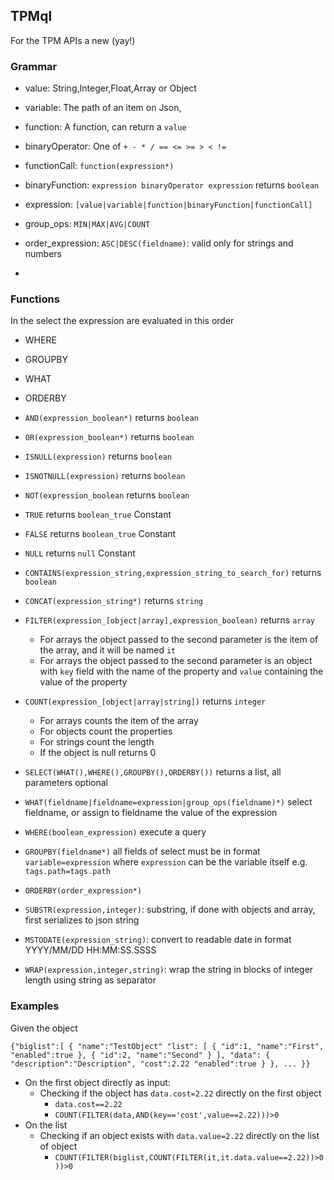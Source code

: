 ## TPMql

For the TPM APIs a new (yay!)

### Grammar

* value: String,Integer,Float,Array or Object
* variable: The path of an item on Json,
* function: A function, can return a `value`
* binaryOperator: One of `+ - * / == <= >= > < !=`

* functionCall: `function(expression*)`
* binaryFunction: `expression binaryOperator expression` returns `boolean`
* expression: `[value|variable|function|binaryFunction|functionCall]`
* group_ops: `MIN|MAX|AVG|COUNT`
* order_expression: `ASC|DESC(fieldname)`: valid only for strings and numbers
*

### Functions

In the select the expression are evaluated in this order

* WHERE
* GROUPBY
* WHAT
* ORDERBY

* `AND(expression_boolean*)` returns `boolean`
* `OR(expression_boolean*)` returns `boolean`
* `ISNULL(expression)` returns `boolean`
* `ISNOTNULL(expression)` returns `boolean`
* `NOT(expression_boolean` returns `boolean`
* `TRUE` returns `boolean_true` Constant
* `FALSE` returns `boolean_true` Constant
* `NULL` returns `null` Constant
* `CONTAINS(expression_string,expression_string_to_search_for)` returns `boolean`
* `CONCAT(expression_string*)` returns `string`
* `FILTER(expression_[object|array],expression_boolean)` returns `array`
    * For arrays the object passed to the second parameter is the item of the array, and it will be named `it`
    * For arrays the object passed to the second parameter is an object with `key` field with the name
      of the property and `value` containing the value of the property
* `COUNT(expression_[object|array|string])` returns `integer`
    * For arrays counts the item of the array
    * For objects count the properties
    * For strings count the length
    * If the object is null returns 0
* `SELECT(WHAT(),WHERE(),GROUPBY(),ORDERBY())` returns a list, all parameters optional
* `WHAT(fieldname|fieldname=expression|group_ops(fieldname)*)` select fieldname, or assign to fieldname the value of the
  expression
* `WHERE(boolean_expression)` execute a query
* `GROUPBY(fieldname*)` all fields of select must be in format `variable=expression` where `expression` can be the
  variable itself e.g. `tags.path=tags.path`
* `ORDERBY(order_expression*)`
* `SUBSTR(expression,integer)`: substring, if done with objects and array, first serializes to json string
* `MSTODATE(expression_string)`: convert to readable date in format YYYY/MM/DD HH:MM:SS.SSSS
* `WRAP(expression,integer,string)`: wrap the string in blocks of integer length using string as separator

### Examples

Given the object

`
{"biglist":[
    {
        "name":"TestObject"
        "list": [
            {
                "id":1,
                "name":"First",
                "enabled":true
            },
            {
                "id":2,
                "name":"Second"
            }
        ],
        "data": {
            "description":"Description",
            "cost":2.22
            "enabled":true
        }
    },
    ...
}}
`

* On the first object directly as input:
    * Checking if the object has `data.cost=2.22` directly on the first object
        * `data.cost==2.22`
        * `COUNT(FILTER(data,AND(key=='cost',value==2.22)))>0`
* On the list
    * Checking if an object exists with `data.value=2.22` directly on the list of object
        * `COUNT(FILTER(biglist,COUNT(FILTER(it,it.data.value==2.22))>0))>0`

